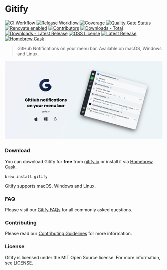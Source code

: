 # Gitify 

[![CI Workflow][ci-workflow-badge]][github-actions] [![Release Workflow][release-workflow-badge]][github-actions] [![Coverage][coverage-badge]][coverage] [![Quality Gate Status][quality-badge]][quality] [![Renovate enabled][renovate-badge]][renovate] [![Contributors][contributors-badge]][github] [![Downloads - Total][downloads-total-badge]][website] [![Downloads - Latest Release][downloads-latest-badge]][website] [![OSS License][license-badge]][license] [![Latest Release][github-release-badge]][github-releases] [![Homebrew Cask][homebrew-cask-badge]][homebrew-cask]

> GitHub Notifications on your menu bar. Available on macOS, Windows and Linux.

![Gitify][gitify-social]

### Download

You can download Gitify for **free** from [gitify.io][website] or install it via [Homebrew Cask][brew].

```shell
brew install gitify
```

Gitify supports macOS, Windows and Linux.

### FAQ

Please visit our [Gitify FAQs][faqs] for all commonly asked questions.

### Contributing

Please read our [Contributing Guidelines](CONTRIBUTING.md) for more information.

### License

Gitify is licensed under the MIT Open Source license. 
For more information, see [LICENSE](LICENSE).


<!-- LINK LABELS -->
[website]: https://gitify.io
[faqs]: https://gitify.io/faq
[gitify-social]: https://raw.githubusercontent.com/gitify-app/website/master/public/images/social.png

[github]: https://github.com/gitify-app/gitify
[github-actions]: https://github.com/gitify-app/gitify/actions
[github-releases]: https://github.com/gitify-app/gitify/releases/latest
[github-website]: https://github.com/gitify-app/website
[github-website-pulls]: https://github.com/gitify-app/website/pulls
[brew]: https://brew.sh/
[homebrew-cask]: https://formulae.brew.sh/cask/gitify

[coverage-badge]: https://img.shields.io/sonar/coverage/gitify-app_gitify?server=https%3A%2F%2Fsonarcloud.io&logo=sonarqubecloud
[coverage]: https://sonarcloud.io/summary/new_code?id=gitify-app_gitify
[quality-badge]: https://img.shields.io/sonar/quality_gate/gitify-app_gitify?server=https%3A%2F%2Fsonarcloud.io&logo=sonarqubecloud
[quality]: https://sonarcloud.io/summary/new_code?id=gitify-app_gitify

[ci-workflow-badge]: https://img.shields.io/github/actions/workflow/status/gitify-app/gitify/ci.yml?logo=github&label=CI
[release-workflow-badge]: https://img.shields.io/github/actions/workflow/status/gitify-app/gitify/release.yml?logo=github&label=Release
[downloads-total-badge]: https://img.shields.io/github/downloads/gitify-app/gitify/total?label=downloads@all&logo=github
[downloads-latest-badge]: https://img.shields.io/github/downloads/gitify-app/gitify/latest/total?logo=github
[contributors-badge]: https://img.shields.io/github/contributors/gitify-app/gitify?logo=github
[license]: LICENSE
[license-badge]: https://img.shields.io/github/license/gitify-app/gitify?logo=github
[github-release-badge]: https://img.shields.io/github/v/release/gitify-app/gitify?logo=github
[homebrew-cask-badge]: https://img.shields.io/homebrew/cask/v/gitify?logo=homebrew
[renovate]: https://renovatebot.com/
[renovate-badge]: https://img.shields.io/badge/renovate-enabled-brightgreen.svg?logo=renovate&logoColor=white

